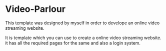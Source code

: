 # Video-Parlour
This template was designed by myself in order to develope an online video streaming website.

It is template which you can use to create a online video streaming website. it has all the required pages for the same and also a login system.

